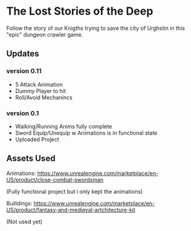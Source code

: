 # The Lost Stories of the Deep

Follow the story of our Knigths trying to save the city of Urghstin in this "epic" dungeon crawler game.



## Updates

### version 0.11

- 5 Attack Animation
- Dummy Player to hit
- Roll/Avoid Mechanincs

### version 0.1
- Walking/Running Anims fully complete
- Sword Equip/Unequip w Animations is in functional state
- Uploaded Project



## Assets Used

Animations:
https://www.unrealengine.com/marketplace/en-US/product/close-combat-swordsman

(Fully functional project but i only kept the animations)

Builldings:
https://www.unrealengine.com/marketplace/en-US/product/fantasy-and-medieval-artchitecture-kit

(Not used yet)

